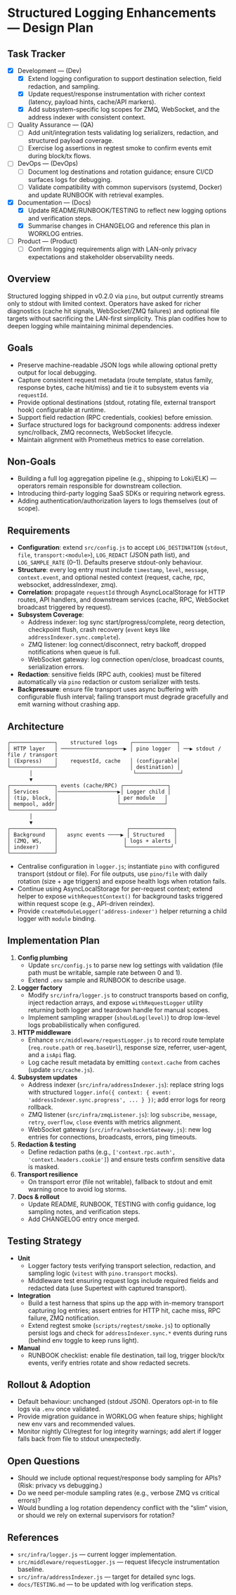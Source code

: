 # Structured Logging Enhancements — Design Plan

## Task Tracker
- [x] Development — (Dev)
  - [x] Extend logging configuration to support destination selection, field redaction, and sampling.
  - [x] Update request/response instrumentation with richer context (latency, payload hints, cache/API markers).
  - [x] Add subsystem-specific log scopes for ZMQ, WebSocket, and the address indexer with consistent context.
- [ ] Quality Assurance — (QA)
  - [ ] Add unit/integration tests validating log serializers, redaction, and structured payload coverage.
  - [ ] Exercise log assertions in regtest smoke to confirm events emit during block/tx flows.
- [ ] DevOps — (DevOps)
  - [ ] Document log destinations and rotation guidance; ensure CI/CD surfaces logs for debugging.
  - [ ] Validate compatibility with common supervisors (systemd, Docker) and update RUNBOOK with retrieval examples.
- [x] Documentation — (Docs)
  - [x] Update README/RUNBOOK/TESTING to reflect new logging options and verification steps.
  - [x] Summarise changes in CHANGELOG and reference this plan in WORKLOG entries.
- [ ] Product — (Product)
  - [ ] Confirm logging requirements align with LAN-only privacy expectations and stakeholder observability needs.

## Overview
Structured logging shipped in v0.2.0 via `pino`, but output currently streams only to stdout with limited context. Operators have asked for richer diagnostics (cache hit signals, WebSocket/ZMQ failures) and optional file targets without sacrificing the LAN-first simplicity. This plan codifies how to deepen logging while maintaining minimal dependencies.

## Goals
- Preserve machine-readable JSON logs while allowing optional pretty output for local debugging.
- Capture consistent request metadata (route template, status family, response bytes, cache hit/miss) and tie it to subsystem events via `requestId`.
- Provide optional destinations (stdout, rotating file, external transport hook) configurable at runtime.
- Support field redaction (RPC credentials, cookies) before emission.
- Surface structured logs for background components: address indexer sync/rollback, ZMQ reconnects, WebSocket lifecycle.
- Maintain alignment with Prometheus metrics to ease correlation.

## Non-Goals
- Building a full log aggregation pipeline (e.g., shipping to Loki/ELK) — operators remain responsible for downstream collection.
- Introducing third-party logging SaaS SDKs or requiring network egress.
- Adding authentication/authorization layers to logs themselves (out of scope).

## Requirements
- **Configuration**: extend `src/config.js` to accept `LOG_DESTINATION` (`stdout`, `file`, `transport:<module>`), `LOG_REDACT` (JSON path list), and `LOG_SAMPLE_RATE` (0–1). Defaults preserve stdout-only behaviour.
- **Structure**: every log entry must include `timestamp`, `level`, `message`, `context.event`, and optional nested context (request, cache, rpc, websocket, addressIndexer, zmq).
- **Correlation**: propagate `requestId` through AsyncLocalStorage for HTTP routes, API handlers, and downstream services (cache, RPC, WebSocket broadcast triggered by request).
- **Subsystem Coverage**:
  - Address indexer: log sync start/progress/complete, reorg detection, checkpoint flush, crash recovery (`event` keys like `addressIndexer.sync.complete`).
  - ZMQ listener: log connect/disconnect, retry backoff, dropped notifications when queue is full.
  - WebSocket gateway: log connection open/close, broadcast counts, serialization errors.
- **Redaction**: sensitive fields (RPC auth, cookies) must be filtered automatically via `pino` redaction or custom serializer with tests.
- **Backpressure**: ensure file transport uses async buffering with configurable flush interval; failing transport must degrade gracefully and emit warning without crashing app.

## Architecture
```
┌──────────────┐    structured logs    ┌──────────────┐
│ HTTP layer   │ ────────────────────▶ │ pino logger  │ ──▶ stdout / file / transport
│ (Express)    │    requestId, cache   │ (configurable│
└──────────────┘                       │ destination) │
       │                                └──────────────┘
       ▼
┌──────────────┐ events (cache/RPC) ┌──────────────┐
│ Services     │───────────────────▶│ Logger child │
│ (tip, block, │                   │ per module   │
│ mempool, addr│                   └──────────────┘
└──────────────┘
       │
       ▼
┌──────────────┐                      ┌──────────────┐
│ Background   │   async events ────▶ │ Structured   │
│ (ZMQ, WS,    │                     │ logs + alerts │
│ indexer)     │                     └──────────────┘
└──────────────┘
```
- Centralise configuration in `logger.js`; instantiate `pino` with configured transport (stdout or file). For file outputs, use `pino/file` with daily rotation (size + age triggers) and expose health logs when rotation fails.
- Continue using AsyncLocalStorage for per-request context; extend helper to expose `withRequestContext()` for background tasks triggered within request scope (e.g., API-driven reindex).
- Provide `createModuleLogger('address-indexer')` helper returning a child logger with `module` binding.

## Implementation Plan
1. **Config plumbing**
   - Update `src/config.js` to parse new log settings with validation (file path must be writable, sample rate between 0 and 1).
   - Extend `.env` sample and RUNBOOK to describe usage.
2. **Logger factory**
   - Modify `src/infra/logger.js` to construct transports based on config, inject redaction arrays, and expose `withRequestLogger` utility returning both logger and teardown handle for manual scopes.
   - Implement sampling wrapper (`shouldLog(level)`) to drop low-level logs probabilistically when configured.
3. **HTTP middleware**
   - Enhance `src/middleware/requestLogger.js` to record route template (`req.route.path` or `req.baseUrl`), response size, referrer, user-agent, and a `isApi` flag.
   - Log cache result metadata by emitting `context.cache` from caches (update `src/cache.js`).
4. **Subsystem updates**
   - Address indexer (`src/infra/addressIndexer.js`): replace string logs with structured `logger.info({ context: { event: 'addressIndexer.sync.progress', ... } })`; add error logs for reorg rollback.
   - ZMQ listener (`src/infra/zmqListener.js`): log `subscribe`, `message`, `retry`, `overflow`, `close` events with metrics alignment.
   - WebSocket gateway (`src/infra/websocketGateway.js`): new log entries for connections, broadcasts, errors, ping timeouts.
5. **Redaction & testing**
   - Define redaction paths (e.g., `['context.rpc.auth', 'context.headers.cookie']`) and ensure tests confirm sensitive data is masked.
6. **Transport resilience**
   - On transport error (file not writable), fallback to stdout and emit warning once to avoid log storms.
7. **Docs & rollout**
   - Update README, RUNBOOK, TESTING with config guidance, log sampling notes, and verification steps.
   - Add CHANGELOG entry once merged.

## Testing Strategy
- **Unit**
  - Logger factory tests verifying transport selection, redaction, and sampling logic (`vitest` with `pino.transport` mocks).
  - Middleware test ensuring request logs include required fields and redacted data (use Supertest with captured transport).
- **Integration**
  - Build a test harness that spins up the app with in-memory transport capturing log entries; assert entries for HTTP hit, cache miss, RPC failure, ZMQ notification.
  - Extend regtest smoke (`scripts/regtest/smoke.js`) to optionally persist logs and check for `addressIndexer.sync.*` events during runs (behind env toggle to keep runs light).
- **Manual**
  - RUNBOOK checklist: enable file destination, tail log, trigger block/tx events, verify entries rotate and show redacted secrets.

## Rollout & Adoption
- Default behaviour: unchanged (stdout JSON). Operators opt-in to file logs via `.env` once validated.
- Provide migration guidance in WORKLOG when feature ships; highlight new env vars and recommended values.
- Monitor nightly CI/regtest for log integrity warnings; add alert if logger falls back from file to stdout unexpectedly.

## Open Questions
- Should we include optional request/response body sampling for APIs? (Risk: privacy vs debugging.)
- Do we need per-module sampling rates (e.g., verbose ZMQ vs critical errors)?
- Would bundling a log rotation dependency conflict with the “slim” vision, or should we rely on external supervisors for rotation?

## References
- `src/infra/logger.js` — current logger implementation.
- `src/middleware/requestLogger.js` — request lifecycle instrumentation baseline.
- `src/infra/addressIndexer.js` — target for detailed sync logs.
- `docs/TESTING.md` — to be updated with log verification steps.
